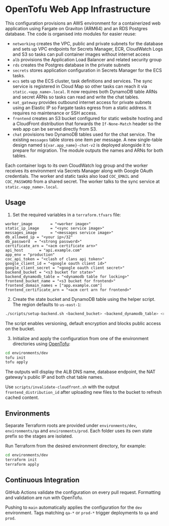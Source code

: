 # OpenTofu Web App Infrastructure


This configuration provisions an AWS environment for a containerized web application using Fargate on Graviton (ARM64) and an RDS Postgres database. The code is organised into modules for easier reuse:

- `networking` creates the VPC, public and private subnets for the database and sets up VPC
  endpoints for Secrets Manager, ECR, CloudWatch Logs and S3 so tasks can pull
  container images without internet access
- `alb` provisions the Application Load Balancer and related security group
- `rds` creates the Postgres database in the private subnets
- `secrets` stores application configuration in Secrets Manager for the ECS tasks.
- `ecs` sets up the ECS cluster, task definitions and services. The sync service is registered in Cloud Map so other tasks can reach it via `static.<app_name>.local`. It now requires both DynamoDB table ARNs and secret ARNs so tasks can read and write the chat tables.
- `nat_gateway` provides outbound internet access for private subnets using an Elastic IP so Fargate tasks egress from a static address. It requires no maintenance or SSH access.
- `frontend` creates an S3 bucket configured for static website hosting and a CloudFront distribution that forwards the `If-None-Match` header so the web app can be served directly from S3.
- `chat` provisions two DynamoDB tables used for the chat service. The existing
  `messages` table stores one item per message. A new single-table design named
  `${var.app_name}-chat-v2` is deployed alongside it to prepare for migration.
  The module outputs the names and ARNs for both tables.

Each container logs to its own CloudWatch log group and the worker receives its environment via Secrets Manager along with Google OAuth credentials. The worker and static tasks also load `COC_EMAIL` and `COC_PASSWORD` from a shared secret. The worker talks to the sync service at `static.<app_name>.local`.
## Usage
1. Set the required variables in a `terraform.tfvars` file:

```hcl
worker_image        = "<worker image>"
static_ip_image     = "<sync service image>"
messages_image      = "<messages service image>"
db_allowed_ip = "<your ip>/32"
db_password  = "<strong password>"
certificate_arn = "<acm certificate arn>"
api_host       = "api.example.com"
app_env = "production"
coc_api_token = "<clash of clans api token>"
google_client_id = "<google oauth client id>"
google_client_secret = "<google oauth client secret>"
backend_bucket = "<s3 bucket for state>"
backend_dynamodb_table = "<dynamodb table for locking>"
frontend_bucket_name = "<s3 bucket for frontend>"
frontend_domain_names = ["app.example.com"]
frontend_certificate_arn = "<acm cert arn for frontend>"
```

2. Create the state bucket and DynamoDB table using the helper script. The
   region defaults to `us-east-1`:

```bash
./scripts/setup-backend.sh <backend_bucket> <backend_dynamodb_table> <region>
```
The script enables versioning, default encryption and blocks public access on
the bucket.

3. Initialize and apply the configuration from one of the environment directories using [OpenTofu](https://opentofu.org/):

```bash
cd environments/dev
tofu init
tofu apply
```

The outputs will display the ALB DNS name, database endpoint, the NAT gateway's
public IP and both chat table names.

Use `scripts/invalidate-cloudfront.sh` with the output `frontend_distribution_id` after uploading new files to the bucket to refresh cached content.

## Environments
Separate Terraform roots are provided under `environments/dev`, `environments/qa` and `environments/prod`. Each folder uses its own state prefix so the stages are isolated.

Run Terraform from the desired environment directory, for example:

```bash
cd environments/dev
terraform init
terraform apply
```

## Continuous Integration
GitHub Actions validate the configuration on every pull request. Formatting and validation are run with OpenTofu.

Pushing to `main` automatically applies the configuration for the `dev` environment. Tags matching `qa-*` or `prod-*` trigger deployments to `qa` and `prod`.

